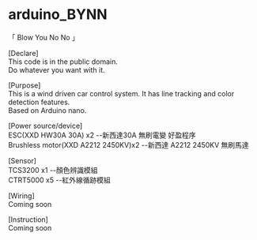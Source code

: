 # arduino_BYNN
「 Blow You No No 」  
  
[Declare]  
This code is in the public domain.  
Do whatever you want with it.  
  
[Purpose]  
This is a wind driven car control system. It has line tracking and color detection features.  
Based on Arduino nano.  
  
[Power source/device]  
ESC(XXD HW30A 30A) x2  --新西達30A 無刷電變 好盈程序  
Brushless motor(XXD A2212 2450KV)x2  --新西達 A2212 2450KV 無刷馬達  
  
[Sensor]  
TCS3200 x1 --顏色辨識模組  
CTRT5000 x5 --紅外線循跡模組  
  
[Wiring]  
Coming soon  
  
[Instruction]  
Coming soon  
